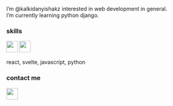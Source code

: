 I’m @kalkidanyishakz interested in web development in general. <br>
I’m currently learning python django. <br>
<h3>skills</h3>
<p float="left">
  <img src="https://upload.wikimedia.org/wikipedia/commons/6/6a/JavaScript-logo.png" width="30">
  <img src="https://upload.wikimedia.org/wikipedia/commons/a/a7/React-icon.svg" width="30">
</p>
react, svelte, javascript, python 
<h3>contact me</h3>
<a href='https://t.me/kalkdn'>
  <img src="https://upload.wikimedia.org/wikipedia/commons/8/82/Telegram_logo.svg" width="30">
</a>


<!---
kalkidanyishakz/kalkidanyishakz is a ✨ special ✨ repository because its `README.md` (this file) appears on your GitHub profile.
You can click the Preview link to take a look at your changes.
--->
